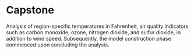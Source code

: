 # Capstone
Analysis of region-specific temperatures in Fahrenheit, air quality indicators such as carbon monoxide, ozone, nitrogen dioxide, and sulfur dioxide, in addition to wind speed. Subsequently, the model construction phase commenced upon concluding the analysis.
